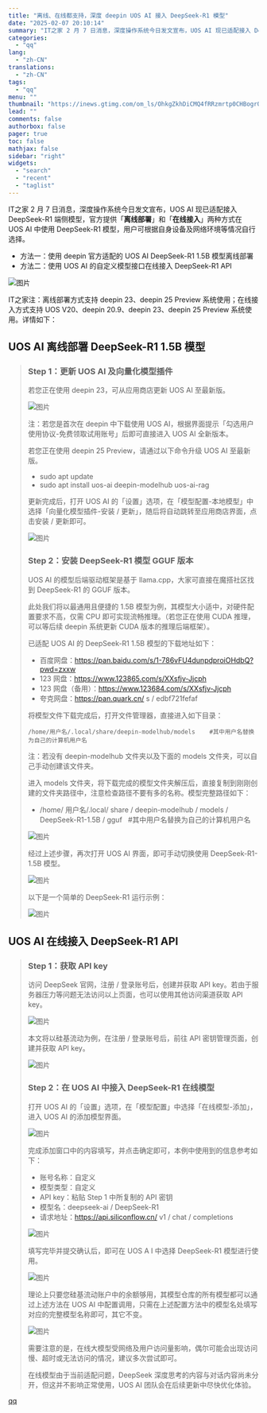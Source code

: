 ```yaml
---
title: "离线、在线都支持，深度 deepin UOS AI 接入 DeepSeek-R1 模型"
date: "2025-02-07 20:10:14"
summary: "IT之家 2 月 7 日消息，深度操作系统今日发文宣布，UOS AI 现已适配接入 DeepSeek..."
categories:
  - "qq"
lang:
  - "zh-CN"
translations:
  - "zh-CN"
tags:
  - "qq"
menu: ""
thumbnail: "https://inews.gtimg.com/om_ls/OhkgZkhDiCMQ4fRRzmrtp0CHBogrQtfjGcZU1zhjMs48IAA_640360/0"
lead: ""
comments: false
authorbox: false
pager: true
toc: false
mathjax: false
sidebar: "right"
widgets:
  - "search"
  - "recent"
  - "taglist"
---
```


IT之家 2 月 7 日消息，深度操作系统今日发文宣布，UOS AI 现已适配接入 DeepSeek-R1 端侧模型，官方提供「**离线部署**」和「**在线接入**」两种方式在 UOS AI 中使用 DeepSeek-R1 模型，用户可根据自身设备及网络环境等情况自行选择。

* 方法一：使用 deepin 官方适配的 UOS AI DeepSeek-R1 1.5B 模型离线部署
* 方法二：使用 UOS AI 的自定义模型接口在线接入 DeepSeek-R1 API

![图片](https://inews.gtimg.com/om_bt/O9Ovcx0ib8PFlOPxQGEmMVSNPg3RpMWmUAnOAgIbqs0uUAA/641)

IT之家注：离线部署方式支持 deepin 23、deepin 25 Preview 系统使用；在线接入方式支持 UOS V20、deepin 20.9、deepin 23、deepin 25 Preview 系统使用。详情如下：

UOS AI 离线部署 DeepSeek-R1 1.5B 模型
-------------------------------

> ### Step 1：更新 UOS AI 及向量化模型插件
> 
> 若您正在使用 deepin 23，可从应用商店更新 UOS AI 至最新版。
> 
> ![图片](https://inews.gtimg.com/om_bt/OuAk54vcothMt_7yMDXAZMOzMvYypIoyPGkYWoTSR_BIAAA/641)
> 
> 注：若您是首次在 deepin 中下载使用 UOS AI，根据界面提示「勾选用户使用协议-免费领取试用账号」后即可直接进入 UOS AI 全新版本。
> 
> 若您正在使用 deepin 25 Preview，请通过以下命令升级 UOS AI 至最新版。
> 
> * sudo apt update
> * sudo apt install uos-ai deepin-modelhub uos-ai-rag
> 
> 更新完成后，打开 UOS AI 的「设置」选项，在「模型配置-本地模型」中选择「向量化模型插件-安装 / 更新」，随后将自动跳转至应用商店界面，点击安装 / 更新即可。
> 
> ![图片](https://inews.gtimg.com/om_bt/ODZj6JIR2NRhGIBqAI10AruULupg5DOA45m2bceIr-ADoAA/641)
> 
> ### Step 2：安装 DeepSeek-R1 模型 GGUF 版本
> 
> UOS AI 的模型后端驱动框架是基于 llama.cpp，大家可直接在魔搭社区找到 DeepSeek-R1 的 GGUF 版本。
> 
> 此处我们将以最通用且便捷的 1.5B 模型为例，其模型大小适中，对硬件配置要求不高，仅需 CPU 即可实现流畅推理。（若您正在使用 CUDA 推理，可以等后续 deepin 系统更新 CUDA 版本的推理后端框架）。
> 
> 已适配 UOS AI 的 DeepSeek-R1 1.5B 模型的下载地址如下：
> 
> * 百度网盘：https://pan.baidu.com/s/1-786vFU4dunpdproiOHdbQ?pwd=zxxw
> * 123 网盘：https://www.123865.com/s/XXsfjv-Jjcph
> * 123 网盘（备用）：https://www.123684.com/s/XXsfjv-Jjcph
> * 夸克网盘：https://pan.quark.cn/ s / edbf721fefaf
> 
> 将模型文件下载完成后，打开文件管理器，直接进入如下目录：
> 
> ```
> /home/用户名/.local/share/deepin-modelhub/models    #其中用户名替换为自己的计算机用户名
> ```
> 
> 注：若没有 deepin-modelhub 文件夹以及下面的 models 文件夹，可以自己手动创建该文件夹。
> 
> 进入 models 文件夹，将下载完成的模型文件夹解压后，直接复制到刚刚创建的文件夹路径中，注意检查路径不要有多的名称。模型完整路径如下：
> 
> * /home/ 用户名/.local/ share / deepin-modelhub / models / DeepSeek-R1-1.5B / gguf   #其中用户名替换为自己的计算机用户名
> 
> ![图片](https://inews.gtimg.com/om_bt/OSDveM7iaHSO4ZPSWCH4WSjr0kiEaxHQ4LeQ9uxRNWQMYAA/641)
> 
> 经过上述步骤，再次打开 UOS AI 界面，即可手动切换使用 DeepSeek-R1-1.5B 模型。
> 
> ![图片](https://inews.gtimg.com/om_bt/OeDe9jdkz-WkoFx3yP7CdF-0UBMWD8IuRJrerMTzc_rRgAA/641)
> 
> 以下是一个简单的 DeepSeek-R1 运行示例：
> 
> ![图片](https://inews.gtimg.com/om_bt/GIplhUrpVo-vtF2lik4ZxxLh2CuulzIQXKJYP_yaS_swIAA/0)

UOS AI 在线接入 DeepSeek-R1 API
---------------------------

> ### Step 1：获取 API key
> 
> 访问 DeepSeek 官网，注册 / 登录账号后，创建并获取 API key。若由于服务器压力等问题无法访问以上页面，也可以使用其他访问渠道获取 API key。
> 
> ![图片](https://inews.gtimg.com/om_bt/OGCH4oaj4BigVmabpoffODf6kJfbDyuFOhckhL5mXaqd4AA/641)
> 
> 本文将以硅基流动为例，在注册 / 登录账号后，前往 API 密钥管理页面，创建并获取 API key。
> 
> ![图片](https://inews.gtimg.com/om_bt/O7GVEV9WGK-y3FYpu7ORvD8OzXexd9tl8J826ska9nROAAA/641)
> 
> ### Step 2：在 UOS AI 中接入 DeepSeek-R1 在线模型
> 
> 打开 UOS AI 的「设置」选项，在「模型配置」中选择「在线模型-添加」，进入 UOS AI 的添加模型界面。
> 
> ![图片](https://inews.gtimg.com/om_bt/OkxEnPUBoUTy6g1pUqLXnXAEhmoI4jpD85pd6B2sSc4ZAAA/641)
> 
> 完成添加窗口中的内容填写，并点击确定即可，本例中使用到的信息参考如下：
> 
> * 账号名称：自定义
> * 模型类型：自定义
> * API key：粘贴 Step 1 中所复制的 API 密钥
> * 模型名：deepseek-ai / DeepSeek-R1
> * 请求地址：https://api.siliconflow.cn/ v1 / chat / completions
> 
> ![图片](https://inews.gtimg.com/om_bt/O5ttEvfUtt3CtOUASX-Yt5nmd8FfbNe5VA3XV4RN9LQGMAA/641)
> 
> 填写完毕并提交确认后，即可在 UOS A I 中选择 DeepSeek-R1 模型进行使用。
> 
> ![图片](https://inews.gtimg.com/om_bt/OPr9cGRllZedQsMtwP1mLxRkZw4ecVEpqY3Z-vwfrrdr0AA/641)
> 
> 理论上只要您硅基流动账户中的余额够用，其模型仓库的所有模型都可以通过上述方法在 UOS AI 中配置调用，只需在上述配置方法中的模型名处填写对应的完整模型名称即可，其它不变。
> 
> ![图片](https://inews.gtimg.com/om_bt/Ova7sih0y3aqB16RhFAz5c6obbV7z47goD3OHtX8rO0SwAA/641)
> 
> 需要注意的是，在线大模型受网络及用户访问量影响，偶尔可能会出现访问慢、超时或无法访问的情况，建议多次尝试即可。
> 
> 在线模型由于当前适配问题，DeepSeek 深度思考的内容与对话内容尚未分开，但这并不影响正常使用，UOS AI 团队会在后续更新中尽快优化体验。

[qq](https://new.qq.com/rain/a/20250207A08CB100)
